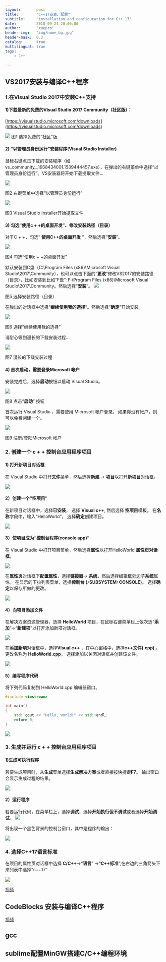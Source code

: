 ```yaml
---
layout:       post
title:        "C++17安装、配置"
subtitle:     "installation and configuration for C++ 17"
date:         2018-09-24 20:00:00
author:       "xuepro"
header-img:   "img/home_bg.jpg"
header-mask:  0.3
catalog:      true
multilingual: true
tags:
    - C++
    
---    
```


## VS2017安装与编译C++程序

### 1.在Visual Studio 2017中安装C++支持

#### 1)下载最新的免费的Visual Studio 2017 Community（社区版）： 

 [https://visualstudio.microsoft.com/downloads](https://visualstudio.microsoft.com/downloads)  
 
 ![](/book_imgs/vs/1-download.png)
  图1 选择免费的“社区”版
 
#### 2) “以管理员身份运行”安装程序(Visual Studio Installer)

   鼠标右键点击下载的安装程序（如vs_community__1668434001.1539444457.exe），在弹出的右键菜单中选择“以管理员身份运行”。VS安装器将开始下载提取文件…

![](book_imgs/vs/2-run_installer.png)

  图2 右键菜单中选择“以管理员身份运行”
  
   ![](book_imgs/vs/3-extract_files.png)
   
  图3 Visual Studio Installer开始提取文件
  
#### 3) 勾选“使用c + +的桌面开发”、修改安装路径（目录）

对于C + +，勾选“ **使用C++的桌面开发** ”，然后选择“**安装**”。

 ![](book_imgs/vs/4-select_c++.png)
 
  图4 勾选“使用c + +的桌面开发”
  
    
默认安装到C盘（C:\Program Files (x86)\Microsoft Visual Studio\2017\Community），也可以点击下面的“**更改**”修改VS2017的安装路径（目录），比如安装到比如“F盘”:  F:\Program Files (x86)\Microsoft Visual Studio\2017\Community。然后选择“**安装**”。 
 ![](book_imgs/vs/5-select_c++2.png)
 
  图5 选择安装路径（目录）

在弹出的对话框中选择“**继续使用我的选择**”。然后选择“**确定**”开始安装。


 ![](book_imgs/vs/6-continue.png)
 
  图6 选择“继续使用我的选择”
  
请耐心等到漫长的下载安装过程...

   ![](book_imgs/vs/6-downloading.png)
   
  图7 漫长的下载安装过程
  
  
#### 4) 首次启动，需要登录Microsoft 帐户

安装完成后，选择**启动**按钮以启动 Visual Studio。

![](book_imgs/vs/8-start.png)

图8 点击“**启动**” 按钮

首次运行 Visual Studio ，需要使用 Microsoft 帐户登录。 如果你没有帐户，则可以免费创建一个。

![](book_imgs/vs/9-reg_login.png)

图9 注册/登陆Microsoft 帐户 


   
   
### 2. 创建一个 c + + 控制台应用程序项目

#### 1) 打开新项目对话框

在 Visual Studio 中打开**文件**菜单，然后选择**新建** -> **项目**以打开**新项目**对话框。 


![](book_imgs/vs/10-new_proj.png)

#### 2）创建一个“空项目”

在新项目对话框中，选择**已安装**， 选择 **Visual c++**, 然后选择 **空项目**模板。 在**名称**字段中，输入“HelloWorld”。 选择**确定**创建项目。

![](book_imgs/vs/10-new_proj2.png)

#### 3）使项目成为“控制台程序(console app)”
在 Visual Studio 中打开项目菜单，然后选择**属性**以打开HelloWorld **属性页对话框**。

![](book_imgs/vs/10-new_proj3.png)

在**属性页**对话框下**配置属性**，选择**链接器**-> **系统**，然后选择编辑框旁边**子系统**属性。 在显示的下拉列表菜单，选择**控制台 (```/```SUBSYSTEM: CONSOLE)**。 选择**确定**以保存所做的更改。

![](book_imgs/vs/10-new_proj4.png)

#### 4）向项目添加文件

在解决方案资源管理器，选择 **HelloWorld** 项目，在鼠标右键菜单栏上依次选“**添加**”->“**新建项**”以打开添加新项对话框。

![](book_imgs/vs/10-new_proj5.png)

在**添加新项**对话框中，选择**Visual c++** ，在中心窗格中，选择**c++文件(.cpp)** 。 更改名称为 **HelloWorld.cpp**。 选择添加以关闭对话框并创建该文件。

![](book_imgs/vs/10-new_proj6.png)

#### 5）编写程序代码

将下列代码复制到 HelloWorld.cpp 编辑器窗口。

```cpp
#include <iostream>

int main()
{
    std::cout << "Hello, world!" << std::endl;
    return 0;
}
```

 ![](book_imgs/vs/10-new_proj7.png)


### 3. 生成并运行 c + + 控制台应用程序项目
   
#### 1)生成可执行程序
若要生成项目时，从**生成**菜单选择**生成解决方案**或者直接按快捷键**F7**。 输出窗口会显示生成过程的结果。
 
 ![](book_imgs/vs/10-new_proj8.png)
 
#### 2）运行程序

若要运行代码，在菜单栏上，选择**调试**，选择**开始执行但不调试**或者选择**开始调试**。
 ![](book_imgs/vs/10-new_proj9.png)
 
将出现一个黑色背景的控制台窗口，其中是程序的输出：

 ![](book_imgs/vs/10-new_proj10.png)
 
### 4. 选择C++17语言标准
 
 在项目的属性页对话框中选择 **C/C++**->“**语言**” ->“**C++标准**”,在右边的三角箭头下来列表中选择“c++17”

 ![](book_imgs/vs/10-new_proj11.png)
 
 
[视频](https://www.weibo.com/tv/v/Fx3MOsqJM?fid=1034:818cb1349ce05a84bfbd5e6422e1f2ea) 
   
## CodeBlocks 安装与编译C++程序

 [视频](https://www.weibo.com/tv/v/Fp8Pn6hQp?fid=1034:beb66bf53fa5e71e7b41ef375b8d1542) 

## gcc

## sublime配置MinGW搭建C/C++编程环境


